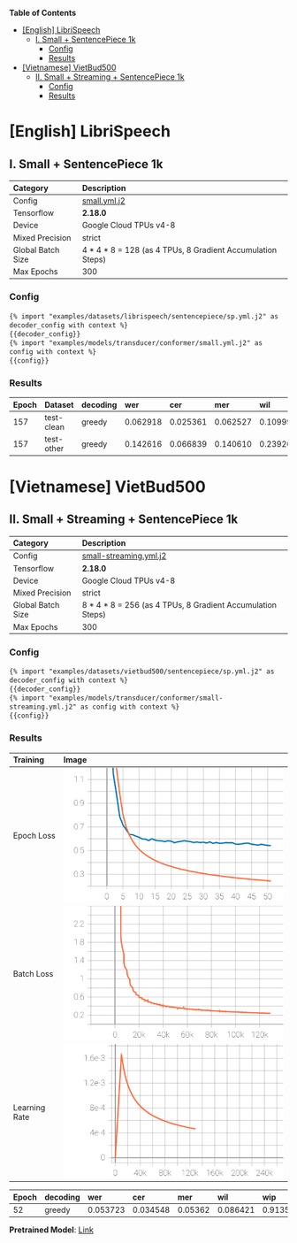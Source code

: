 **Table of Contents**
- [\[English\] LibriSpeech](#english-librispeech)
  - [I. Small + SentencePiece 1k](#i-small--sentencepiece-1k)
    - [Config](#config)
    - [Results](#results)
- [\[Vietnamese\] VietBud500](#vietnamese-vietbud500)
  - [II. Small + Streaming + SentencePiece 1k](#ii-small--streaming--sentencepiece-1k)
    - [Config](#config-1)
    - [Results](#results-1)

<!-- ----------------------------------------------------- EN ------------------------------------------------------ -->

# [English] LibriSpeech

## I. Small + SentencePiece 1k

| Category          | Description                                                |
| :---------------- | :--------------------------------------------------------- |
| Config            | [small.yml.j2](../../small.yml.j2)                         |
| Tensorflow        | **2.18.0**                                                 |
| Device            | Google Cloud TPUs v4-8                                     |
| Mixed Precision   | strict                                                     |
| Global Batch Size | 4 * 4 * 8 = 128 (as 4 TPUs, 8 Gradient Accumulation Steps) |
| Max Epochs        | 300                                                        |

### Config

```jinja2
{% import "examples/datasets/librispeech/sentencepiece/sp.yml.j2" as decoder_config with context %}
{{decoder_config}}
{% import "examples/models/transducer/conformer/small.yml.j2" as config with context %}
{{config}}
```

### Results

| Epoch | Dataset    | decoding | wer      | cer      | mer      | wil      | wip      |
| :---- | :--------- | :------- | :------- | :------- | :------- | :------- | :------- |
| 157   | test-clean | greedy   | 0.062918 | 0.025361 | 0.062527 | 0.109992 | 0.890007 |
| 157   | test-other | greedy   | 0.142616 | 0.066839 | 0.140610 | 0.239201 | 0.760798 |

<!-- ----------------------------------------------------- VN ------------------------------------------------------ -->

# [Vietnamese] VietBud500

## II. Small + Streaming + SentencePiece 1k

| Category          | Description                                                |
| :---------------- | :--------------------------------------------------------- |
| Config            | [small-streaming.yml.j2](../../small-streaming.yml.j2)     |
| Tensorflow        | **2.18.0**                                                 |
| Device            | Google Cloud TPUs v4-8                                     |
| Mixed Precision   | strict                                                     |
| Global Batch Size | 8 * 4 * 8 = 256 (as 4 TPUs, 8 Gradient Accumulation Steps) |
| Max Epochs        | 300                                                        |

### Config

```jinja2
{% import "examples/datasets/vietbud500/sentencepiece/sp.yml.j2" as decoder_config with context %}
{{decoder_config}}
{% import "examples/models/transducer/conformer/small-streaming.yml.j2" as config with context %}
{{config}}
```

### Results

| Training      | Image                                                           |
| :------------ | :-------------------------------------------------------------- |
| Epoch Loss    | ![Epoch Loss](./figs/vietbud500-small-streaming-epoch-loss.svg) |
| Batch Loss    | ![Batch Loss](./figs/vietbud500-small-streaming-batch-loss.svg) |
| Learning Rate | ![Learning Rate](./figs/vietbud500-small-streaming-lr.svg)      |

| Epoch | decoding | wer      | cer      | mer     | wil      | wip      |
| :---- | :------- | :------- | :------- | :------ | :------- | :------- |
| 52    | greedy   | 0.053723 | 0.034548 | 0.05362 | 0.086421 | 0.913579 |

**Pretrained Model**: [Link](https://www.kaggle.com/models/lordh9072/tfasr-vietbud500-conformer-transducer/tensorFlow2/small-streaming)